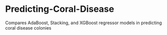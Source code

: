 # Predicting-Coral-Disease
Compares AdaBoost, Stacking, and XGBoost regressor models in predicting coral disease colonies
